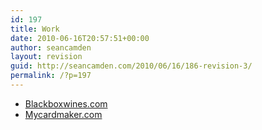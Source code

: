 ```yaml
---
id: 197
title: Work
date: 2010-06-16T20:57:51+00:00
author: seancamden
layout: revision
guid: http://seancamden.com/2010/06/16/186-revision-3/
permalink: /?p=197
---
```

  * [Blackboxwines.com](http://www.blackboxwines.com/)
  * [Mycardmaker.com](http://www.mycardmaker.com/)